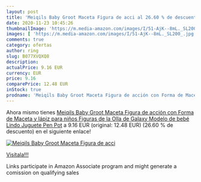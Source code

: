 ```yaml
---
layout: post
title: 'Meiqils Baby Groot Maceta Figura de acci al 26.60 % de descuento'
date: 2020-11-23 10:45:26
thumbnailImage: 'https://m.media-amazon.com/images/I/51-AjK--8mL._SL200_.jpg'
images: [ 'https://m.media-amazon.com/images/I/51-AjK--8mL._SL200_.jpg' ]
comments: true
category: ofertas
author: ring
slug: B077XVQXQ8
description:
actualPrice: 9.16 EUR
currency: EUR
price: 9.16
comparePrice: 12.48 EUR
inStock: true
prodname: 'Meiqils Baby Groot Maceta Figura de acción con Forma de Maceta y lápiz para niños Figuras de la Olla de Galaxy Modelo de bebé Lindo Juguete Pen Pot'
---
```


Ahora mismo tienes [Meiqils Baby Groot Maceta Figura de acción con Forma de Maceta y lápiz para niños Figuras de la Olla de Galaxy Modelo de bebé Lindo Juguete Pen Pot](https://www.amazon.es/dp/B077XVQXQ8/?tag=tolees-21) a 9.16 EUR (original: 12.48 EUR) (26.60 %  de descuento) en el siguiente enlace!

[![Meiqils Baby Groot Maceta Figura de acci](https://m.media-amazon.com/images/I/51-AjK--8mL._SL200_.jpg)](https://www.amazon.es/dp/B077XVQXQ8/?tag=tolees-21)

[Visítala!!!](https://www.amazon.es/dp/B077XVQXQ8/?tag=tolees-21)

Links participate in Amazon Associate program and might generate a comission on qualifying sales
